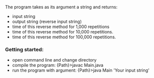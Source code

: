 The program takes as its argument a string and returns:
- input string
- output string (reverse input string)
- time of this reverse method for 1,000 repetitions
- time of this reverse method for 10,000  repetitions.
- time of this reverse method for 100,000 repetitions.

### Getting started:

- open command line and change directory
- compile the program:
  {Path}>javac Main.java
- run the program with argument:
  {Path}>java Main 'Your input string'
